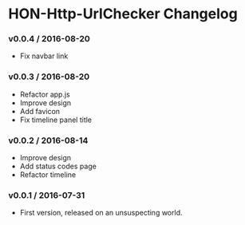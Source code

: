 HON-Http-UrlChecker Changelog
=============================

### v0.0.4 / 2016-08-20
 - Fix navbar link

### v0.0.3 / 2016-08-20
 - Refactor app.js
 - Improve design
 - Add favicon
 - Fix timeline panel title

### v0.0.2 / 2016-08-14
 - Improve design
 - Add status codes page
 - Refactor timeline

### v0.0.1 / 2016-07-31
 - First version, released on an unsuspecting world.
